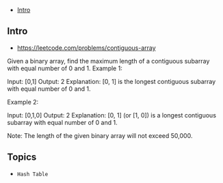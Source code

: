 - [Intro](#intro)

## Intro

- https://leetcode.com/problems/contiguous-array

Given a binary array, find the maximum length of a contiguous subarray with equal number of 0 and 1. 
Example 1:

Input: [0,1]
Output: 2
Explanation: [0, 1] is the longest contiguous subarray with equal number of 0 and 1.

Example 2:

Input: [0,1,0]
Output: 2
Explanation: [0, 1] (or [1, 0]) is a longest contiguous subarray with equal number of 0 and 1.

Note:
The length of the given binary array will not exceed 50,000.


## Topics

- `Hash Table`


